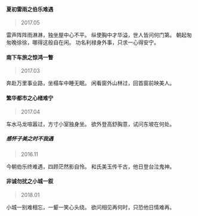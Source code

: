 
#### 夏初雷雨之伯乐难遇
> 2017.05

雷声阵阵雨淋淋，独坐屋中心不平。
纵使胸中才华溢，世人皆问何门第。
朝起匆匆晚徐徐，哪得这般自在闲。
功名利禄身外事，只求一心得安宁。


#### 南下车旅之惊鸿一瞥
> 2017.03

奔赴万里事业路，坐榻车中睡无眠。
闲看窗外山林过，回首窗前映美人。

#### 繁华都市之心绪难宁
> 2017.04	

车水马龙喧嚣过，方寸小室独身坐。
欲外登高舒胸意，试问东坡在何处。

##### 感怀子美之时不我遇
> 2016.11

今朝伯乐终难遇，四顾茫然影自怜。
和氏美玉传千古，他日登台泣鬼神。

#### 非诚勿扰之小城一叙
> 2018.01

小城一别难相忘，一颦一笑心头绕。
欲问相见再何时，只恐他日情难再。





